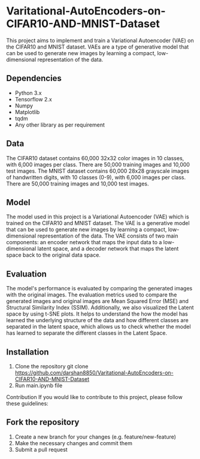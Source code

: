 # Varitational-AutoEncoders-on-CIFAR10-AND-MNIST-Dataset

This project aims to implement and train a Variational Autoencoder (VAE) on the CIFAR10 and MNIST dataset. VAEs are a type of generative model that can be used to generate new images by learning a compact, low-dimensional representation of the data.

## Dependencies
  * Python 3.x
  * Tensorflow 2.x
  * Numpy
  * Matplotlib
  * tqdm
  * Any other library as per requirement
  
## Data
The CIFAR10 dataset contains 60,000 32x32 color images in 10 classes, with 6,000 images per class. There are 50,000 training images and 10,000 test images. The MNIST dataset contains 60,000 28x28 grayscale images of handwritten digits, with 10 classes (0-9), with 6,000 images per class. There are 50,000 training images and 10,000 test images.

## Model
The model used in this project is a Variational Autoencoder (VAE) which is trained on the CIFAR10 and MNIST dataset. The VAE is a generative model that can be used to generate new images by learning a compact, low-dimensional representation of the data. The VAE consists of two main components: an encoder network that maps the input data to a low-dimensional latent space, and a decoder network that maps the latent space back to the original data space.

## Evaluation
The model's performance is evaluated by comparing the generated images with the original images. The evaluation metrics used to compare the generated images and original images are Mean Squared Error (MSE) and Structural Similarity Index (SSIM). 
Additionally, we also visualized the Latent space by using t-SNE plots. It helps to understand the how the model has learned the underlying structure of the data and how different classes are separated in the latent space, which allows us to check whether the model has learned to separate the different classes in the Latent Space.

## Installation
 1. Clone the repository
     git clone https://github.com/darshan8850/Varitational-AutoEncoders-on-CIFAR10-AND-MNIST-Dataset
 2. Run main.ipynb file
 
 Contribution
If you would like to contribute to this project, please follow these guidelines:

## Fork the repository
  1. Create a new branch for your changes (e.g. feature/new-feature)
  2. Make the necessary changes and commit them
  3. Submit a pull request
   
